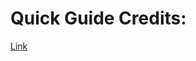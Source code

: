 
# Quick Guide Credits: 

[Link](https://www.tutorialspoint.com/operating_system/os_quick_guide.htm)
